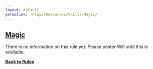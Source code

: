 ```yaml
---
layout: default
permalink: /PlayerResources/Skills/Magic/
---
```

## [Magic](#Magic)

There is no information on this rule yet. Please pester Will until this is available.

**[Back to Rules]({{site.baseurl}}/Rules/Index/#rules)**